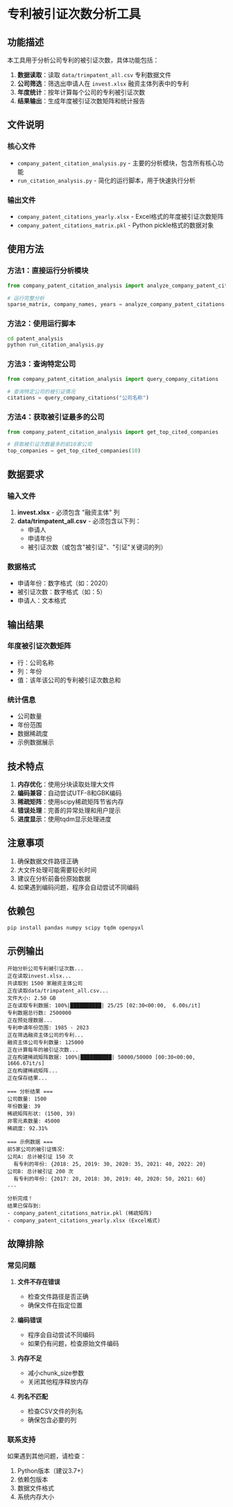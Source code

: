 # 专利被引证次数分析工具

## 功能描述

本工具用于分析公司专利的被引证次数，具体功能包括：

1. **数据读取**：读取 `data/trimpatent_all.csv` 专利数据文件
2. **公司筛选**：筛选出申请人在 `invest.xlsx` 融资主体列表中的专利
3. **年度统计**：按年计算每个公司的专利被引证次数
4. **结果输出**：生成年度被引证次数矩阵和统计报告

## 文件说明

### 核心文件

- `company_patent_citation_analysis.py` - 主要的分析模块，包含所有核心功能
- `run_citation_analysis.py` - 简化的运行脚本，用于快速执行分析

### 输出文件

- `company_patent_citations_yearly.xlsx` - Excel格式的年度被引证次数矩阵
- `company_patent_citations_matrix.pkl` - Python pickle格式的数据对象

## 使用方法

### 方法1：直接运行分析模块

```python
from company_patent_citation_analysis import analyze_company_patent_citations

# 运行完整分析
sparse_matrix, company_names, years = analyze_company_patent_citations()
```

### 方法2：使用运行脚本

```bash
cd patent_analysis
python run_citation_analysis.py
```

### 方法3：查询特定公司

```python
from company_patent_citation_analysis import query_company_citations

# 查询特定公司的被引证情况
citations = query_company_citations("公司名称")
```

### 方法4：获取被引证最多的公司

```python
from company_patent_citation_analysis import get_top_cited_companies

# 获取被引证次数最多的前10家公司
top_companies = get_top_cited_companies(10)
```

## 数据要求

### 输入文件

1. **invest.xlsx** - 必须包含 "融资主体" 列
2. **data/trimpatent_all.csv** - 必须包含以下列：
   - 申请人
   - 申请年份
   - 被引证次数（或包含"被引证"、"引证"关键词的列）

### 数据格式

- 申请年份：数字格式（如：2020）
- 被引证次数：数字格式（如：5）
- 申请人：文本格式

## 输出结果

### 年度被引证次数矩阵

- 行：公司名称
- 列：年份
- 值：该年该公司的专利被引证次数总和

### 统计信息

- 公司数量
- 年份范围
- 数据稀疏度
- 示例数据展示

## 技术特点

1. **内存优化**：使用分块读取处理大文件
2. **编码兼容**：自动尝试UTF-8和GBK编码
3. **稀疏矩阵**：使用scipy稀疏矩阵节省内存
4. **错误处理**：完善的异常处理和用户提示
5. **进度显示**：使用tqdm显示处理进度

## 注意事项

1. 确保数据文件路径正确
2. 大文件处理可能需要较长时间
3. 建议在分析前备份原始数据
4. 如果遇到编码问题，程序会自动尝试不同编码

## 依赖包

```bash
pip install pandas numpy scipy tqdm openpyxl
```

## 示例输出

```
开始分析公司专利被引证次数...
正在读取invest.xlsx...
共读取到 1500 家融资主体公司
正在读取data/trimpatent_all.csv...
文件大小: 2.50 GB
正在读取专利数据: 100%|██████████| 25/25 [02:30<00:00,  6.00s/it]
专利数据总行数: 2500000
正在预处理数据...
专利申请年份范围: 1985 - 2023
正在筛选融资主体公司的专利...
融资主体公司专利数量: 125000
正在计算每年的被引证次数...
正在构建稀疏矩阵数据: 100%|██████████| 50000/50000 [00:30<00:00, 1666.67it/s]
正在构建稀疏矩阵...
正在保存结果...

=== 分析结果 ===
公司数量: 1500
年份数量: 39
稀疏矩阵形状: (1500, 39)
非零元素数量: 45000
稀疏度: 92.31%

=== 示例数据 ===
前5家公司的被引证情况:
公司A: 总计被引证 150 次
  有专利的年份: {2018: 25, 2019: 30, 2020: 35, 2021: 40, 2022: 20}
公司B: 总计被引证 200 次
  有专利的年份: {2017: 20, 2018: 30, 2019: 40, 2020: 50, 2021: 60}
...

分析完成！
结果已保存到:
- company_patent_citations_matrix.pkl (稀疏矩阵)
- company_patent_citations_yearly.xlsx (Excel格式)
```

## 故障排除

### 常见问题

1. **文件不存在错误**
   - 检查文件路径是否正确
   - 确保文件在指定位置

2. **编码错误**
   - 程序会自动尝试不同编码
   - 如果仍有问题，检查原始文件编码

3. **内存不足**
   - 减小chunk_size参数
   - 关闭其他程序释放内存

4. **列名不匹配**
   - 检查CSV文件的列名
   - 确保包含必要的列

### 联系支持

如果遇到其他问题，请检查：
1. Python版本（建议3.7+）
2. 依赖包版本
3. 数据文件格式
4. 系统内存大小

